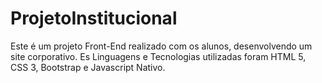 # ProjetoInstitucional
Este é um projeto Front-End realizado com os alunos, desenvolvendo um site corporativo.
Es Linguagens e Tecnologias utilizadas foram HTML 5, CSS 3, Bootstrap e Javascript Nativo.
